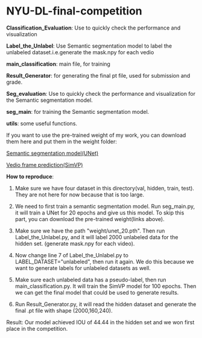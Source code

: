 # NYU-DL-final-competition
**Classification_Evaluation**: Use to quickly check the performance and visualization

**Label_the_Unlabel**: Use Semantic segmentation model to label the unlabeled dataset.i.e.generate the mask.npy for each vedio

**main_classification**: main file, for training

**Result_Generator**: for generating the final pt file, used for submission and grade.

**Seg_evaluation**: Use to quickly check the performance and visualization for the Semantic segmentation model.

**seg_main**: for training the Semantic segmentation model.

**utils**: some useful functions.

If you want to use the pre-trained weight of my work, you can download them here and put them in the weight folder:

[Semantic segmentation model(UNet)](https://drive.google.com/file/d/1pGPOE57lN367BO2R_0nXfuJARZlRyAJG/view?usp=drive_link)

[Vedio frame prediction(SimVP)](https://drive.google.com/file/d/1D7Grb93zwZYjZZJfsmb58O_m39ZWBmdt/view?usp=sharing)


**How to reproduce**:

1. Make sure we have four dataset in this directory(val, hidden, train, test). They are not here for now because that is too large.

2. We need to first train a semantic segmentation model. Run seg_main.py, it will train a UNet for 20 epochs and give us this model. To skip this part, you can download the pre-trained weight(links above).

3. Make sure we have the path "weight/unet_20.pth". Then run Label_the_Unlabel.py, and it will label 2000 unlabeled data for the hidden set. (generate mask.npy for each video).

4. Now change line 7 of Label_the_Unlabel.py to LABEL_DATASET="unlabeled", then run it again. We do this because we want to generate labels for unlabeled datasets as well.

5. Make sure each unlabeled data has a pseudo-label, then run main_classification.py. It will train the SimVP model for 100 epochs. Then we can get the final model that could be used to generate results.

6. Run Result_Generator.py, it will read the hidden dataset and generate the final .pt file with shape (2000,160,240).


Result: Our model achieved IOU of 44.44 in the hidden set and we won first place in the competition.
